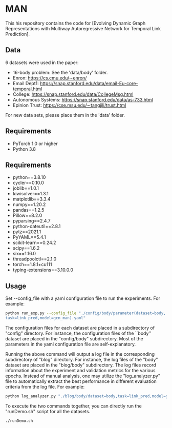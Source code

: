 MAN
=====

This his repository contains the code for [Evolving Dynamic Graph Representations with Multiway Autoregressive Network for Temporal Link Prediction].

## Data

6 datasets were used in the paper:

- 16-body problem: See the 'data/body' folder. 
- Enron: https://cs.cmu.edu/∼enron/
- Email Dept1: https://snap.stanford.edu/data/email-Eu-core-temporal.html
- College: https://snap.stanford.edu/data/CollegeMsg.html
- Autonomous Systems: https://snap.stanford.edu/data/as-733.html
- Epinion Trust: https://cse.msu.edu/∼tangjili/trust.html

For new data sets, please place them in the 'data' folder.

## Requirements
  * PyTorch 1.0 or higher
  * Python 3.8

## Requirements
  * python==3.8.10
  * cycler==0.10.0
  * joblib==1.0.1
  * kiwisolver==1.3.1
  * matplotlib==3.3.4
  * numpy==1.20.2
  * pandas==1.2.5
  * Pillow==8.2.0
  * pyparsing==2.4.7
  * python-dateutil==2.8.1
  * pytz==2021.1
  * PyYAML==5.4.1
  * scikit-learn==0.24.2
  * scipy==1.6.2
  * six==1.16.0
  * threadpoolctl==2.1.0
  * torch==1.8.1+cu111
  * typing-extensions==3.10.0.0

## Usage

Set --config_file with a yaml configuration file to run the experiments. For example:

```sh
python run_exp.py --config_file "./config/body/parameter(dataset=body,
task=link_pred,model=gcn_man).yaml"
```
The configuration files for each dataset are placed in a subdirectory of "config" directory. For instance, the configuration files of the ``body'' dataset are placed in the "config/body" subdirectory. Most of the parameters in the yaml configuration file are self-explanatory. 

Running the above command will output a log file in the corresponding subdirectory of "blog" directory. For instance, the log files of the "body" dataset are placed in the "blog/body" subdirectory. The log files record information about the experiment and validation metrics for the various epochs. Instead of manual analysis, one may utilize the "log\_analyzer.py" file to automatically extract the best performance in different evaluation criteria from the log file. For example:

```sh
python log_analyzer.py "./blog/body/dataset=body,task=link_pred,model=gcn_man.log"
```

To execute the two commands together, you can directly run the "runDemo.sh" script for all the datasets.

```sh
./runDemo.sh
```

